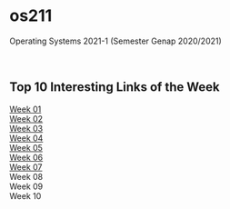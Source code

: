 # os211
Operating Systems 2021-1 (Semester Genap 2020/2021)

<br>

## Top 10 Interesting Links of the Week
[Week 01](W01/) <br>
[Week 02](W02/) <br>
[Week 03](W03/) <br>
[Week 04](W04/) <br>
[Week 05](W05/) <br>
[Week 06](W06/) <br>
[Week 07](W07/) <br>
Week 08 <br>
Week 09 <br>
Week 10 <br>
